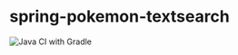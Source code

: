 # spring-pokemon-textsearch

![Java CI with Gradle](https://github.com/fabiothiroki/spring-pokemon-textsearch/workflows/Java%20CI%20with%20Gradle/badge.svg?branch=master)